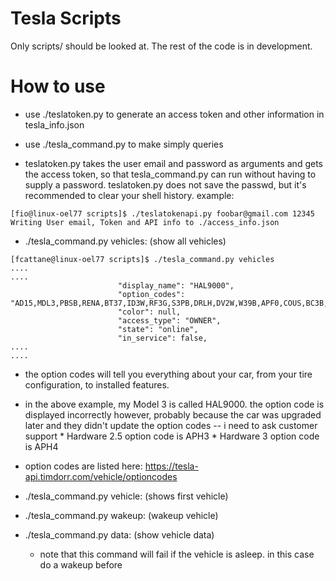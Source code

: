# Tesla Scripts

Only scripts/ should be looked at. The rest of the code is in development.

# How to use

* use ./teslatoken.py to generate an access token and other information in tesla_info.json
* use ./tesla_command.py to make simply queries

* teslatoken.py takes the user email and password as arguments and gets the access token, so that tesla_command.py can run without having to supply a password. teslatoken.py does not save the passwd, but it's recommended to clear your shell history. example:
```
[fio@linux-oel77 scripts]$ ./teslatokenapi.py foobar@gmail.com 12345
Writing User email, Token and API info to ./access_info.json
```

* ./tesla_command.py vehicles: (show all vehicles)
```
[fcattane@linux-oel77 scripts]$ ./tesla_command.py vehicles
....
....
                        "display_name": "HAL9000",
                        "option_codes": "AD15,MDL3,PBSB,RENA,BT37,ID3W,RF3G,S3PB,DRLH,DV2W,W39B,APF0,COUS,BC3B,CH07,PC30,FC3P,FG31,GLFR,HL31,HM31,IL31,LTPB,MR31,FM3B,RS3H,SA3P,STCP,SC04,SU3C,T3CA,TW00,TM00,UT3P,WR00,AU3P,APH3,AF00,ZCST,MI00,CDM0",
                        "color": null,
                        "access_type": "OWNER",
                        "state": "online",
                        "in_service": false,
....
....
```
* the option codes will tell you everything about your car, from your tire configuration, to installed features.
* in the above example, my Model 3 is called HAL9000. the option code is displayed incorrectly however, probably because the car was upgraded later and they didn't update the option codes -- i need to ask customer support
         * Hardware 2.5 option code is APH3
         * Hardware 3 option code is APH4
* option codes are listed here: https://tesla-api.timdorr.com/vehicle/optioncodes

* ./tesla_command.py vehicle: (shows first vehicle)

* ./tesla_command.py wakeup: (wakeup vehicle)

* ./tesla_command.py data: (show vehicle data)
	* note that this command will fail if the vehicle is asleep. in this case do a wakeup before
